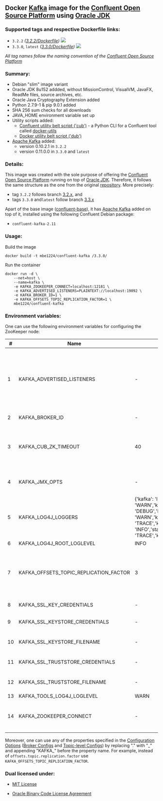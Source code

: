 ## Docker [Kafka] image for the [Confluent Open Source Platform] using [Oracle JDK] ##

### Supported tags and respective Dockerfile links: ###

* ```3.2.2``` _\([3.2.2/Dockerfile]\)_
[![](https://images.microbadger.com/badges/image/mbe1224/confluent-kafka:3.2.2.svg)](https://microbadger.com/images/mbe1224/confluent-kafka:3.2.2 "")
* ```3.3.0```, ```latest``` _\([3.3.0/Dockerfile]\)_
[![](https://images.microbadger.com/badges/image/mbe1224/confluent-kafka:3.3.0.svg)](https://microbadger.com/images/mbe1224/confluent-kafka:3.3.0 "")

*All tag names follow the naming convention of the [Confluent Open Source Platform]*

### Summary: ###

- Debian "slim" image variant
- Oracle JDK 8u152 addded, without MissionControl, VisualVM, JavaFX, ReadMe files, source archives, etc.
- Oracle Java Cryptography Extension added
- Python 2.7.9-1 & pip 9.0.1 added
- SHA 256 sum checks for all downloads
- JAVA\_HOME environment variable set up
- Utility scripts added:
    - [Confluent utility belt script ('cub')] - a Python CLI for a Confluent tool called [docker-utils]
    - [Docker utility belt script ('dub')]
- [Apache Kafka] added:
    - version 0.10.2.1 in ```3.2.2```
    - version 0.11.0.0 in ```3.3.0``` and ```latest```

### Details: ### 

This image was created with the sole purpose of offering the [Confluent Open Source Platform] running on top of [Oracle JDK].
Therefore, it follows the same structure as the one from the original [repository]. More precisely:
- tag ```3.2.2``` follows branch [3.2.x], and 
- tags ```3.3.0``` and```latest``` follow branch [3.3.x]


Apart of the base image ([confluent-base]), it has [Apache Kafka] added on top of it, installed using the following Confluent Debian package:
- ```confluent-kafka-2.11```

### Usage: ###

Build the image
```shell
docker build -t mbe1224/confluent-kafka /3.3.0/
```

Run the container
```shell
docker run -d \
    --net=host \
    --name=kafka \
    -e KAFKA_ZOOKEEPER_CONNECT=localhost:12181 \
    -e KAFKA_ADVERTISED_LISTENERS=PLAINTEXT://localhost:19092 \
    -e KAFKA_BROKER_ID=1 \
    -e KAFKA_OFFSETS_TOPIC_REPLICATION_FACTOR=1 \
    mbe1224/confluent-kafka
```

### Environment variables: ###

One can use the following environment variables for configuring the ZooKeeper node:

| # | Name | Default value | Meaning | Comments |
|---|---|---|---|---|
| 1 | KAFKA\_ADVERTISED\_LISTENERS | - | Advertised listeners is how it gives out a host name that can be reached by the client | - |
| 2 | KAFKA\_BROKER\_ID | - | Node identifier | Required in Kafka replicated scenarios |
| 3 | KAFKA\_CUB\_ZK\_TIMEOUT | 40 | Time in secondss to wait for the Zookeeper to be available | Check the [Confluent utility belt script ('cub')] - ```check_zookeeper_ready``` for more details |
| 4 | KAFKA\_JMX\_OPTS | - | JMX options used for monitoring | KAFKA\_OPTS should contain 'com.sun.management.jmxremote.rmi.port' property |
| 5 | KAFKA\_LOG4J\_LOGGERS | {'kafka': 'INFO','kafka.network.RequestChannel$': 'WARN','kafka.producer.async.DefaultEventHandler': 'DEBUG','kafka.request.logger': 'WARN','kafka.controller': 'TRACE','kafka.log.LogCleaner': 'INFO','state.change.logger': 'TRACE','kafka.authorizer.logger': 'WARN'} | - | - |
| 6 | KAFKA\_LOG4J\_ROOT\_LOGLEVEL | INFO | - | - |
| 7 | KAFKA\_OFFSETS\_TOPIC\_REPLICATION\_FACTOR | 3 | The replication factor for the offsets topic - set higher to ensure availability | Internal topic creation will fail until the cluster size meets this replication factor requirement |
| 8 | KAFKA\_SSL\_KEY\_CREDENTIALS | - | SSL key credentials | Required if SSL is enabled |
| 9 | KAFKA\_SSL\_KEYSTORE\_CREDENTIALS | - | SSL keystore credentials | Required if SSL is enabled |
| 10 | KAFKA\_SSL\_KEYSTORE\_FILENAME | - | SSL keystore filename | Required if SSL is enabled |
| 11 | KAFKA\_SSL\_TRUSTSTORE\_CREDENTIALS | - | SSL trustore credentials | Required if SSL is enabled |
| 12 | KAFKA\_SSL\_TRUSTSTORE\_FILENAME | - | SSL trustore filename | Required if SSL is enabled |
| 13 | KAFKA\_TOOLS\_LOG4J\_LOGLEVEL | WARN | - | - |
| 14 | KAFKA\_ZOOKEEPER\_CONNECT | - | Tells Kafka how to get in touch with ZooKeeper | - |

Moreover, one can use any of the properties specified in the [Configuration Options] \([Broker Configs] and [Topic-level Configs]\) by replacing "." with "\_" and appending "KAFKA\_" before the property name. For example, instead of ```offsets.topic.replication.factor``` use ```KAFKA_OFFSETS_TOPIC_REPLICATION_FACTOR```.

### Dual licensed under: ###

* [MIT License]
* [Oracle Binary Code License Agreement]

   [docker-utils]: <https://github.com/confluentinc/cp-docker-images/tree/master/java>
   [Confluent Open Source Platform]: <https://www.confluent.io/product/confluent-open-source/>
   [Oracle JDK]: <http://www.oracle.com/technetwork/java/javase/downloads/index.html>
   [Kafka]: <https://kafka.apache.org/> 
   [Apache Kafka]: <https://kafka.apache.org/>      
   [Configuration Options]: <https://kafka.apache.org/documentation/#configuration>
   [Broker Configs]: <https://kafka.apache.org/documentation/#brokerconfigs>
   [Topic-level Configs]: <https://kafka.apache.org/documentation/#topic-config>
   [3.2.2/Dockerfile]: <https://github.com/MihaiBogdanEugen/docker-confluent-kafka/blob/master/3.2.2/Dockerfile>
   [3.3.0/Dockerfile]: <https://github.com/MihaiBogdanEugen/docker-confluent-kafka/blob/master/3.3.0/Dockerfile>
   [Confluent utility belt script ('cub')]: <https://raw.githubusercontent.com/confluentinc/cp-docker-images/df0091f5437113d2764cabb7433eee25fba6a4b6/debian/base/include/cub>
   [Docker utility belt script ('dub')]: <https://raw.githubusercontent.com/confluentinc/cp-docker-images/df0091f5437113d2764cabb7433eee25fba6a4b6/debian/base/include/dub>  
   [repository]: <https://github.com/confluentinc/cp-docker-images>
   [3.2.x]: <https://github.com/confluentinc/cp-docker-images/tree/3.2.x>
   [3.3.x]: <https://github.com/confluentinc/cp-docker-images/tree/3.3.x>   
   [confluent-base]: <https://hub.docker.com/r/mbe1224/confluent-base/>
   [MIT License]: <https://raw.githubusercontent.com/MihaiBogdanEugen/docker-confluent-kafka/master/LICENSE>
   [Oracle Binary Code License Agreement]: <https://raw.githubusercontent.com/MihaiBogdanEugen/docker-confluent-kafka/master/Oracle_Binary_Code_License_Agreement%20for%20the%20Java%20SE%20Platform_Products_and_JavaFX>